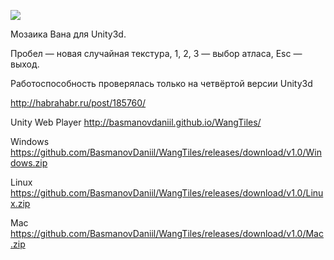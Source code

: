 ![](http://habrastorage.org/storage2/fdf/664/949/fdf66494923365fac26842e354b0d547.jpg)

Мозаика Вана для Unity3d.

Пробел — новая случайная текстура, 1, 2, 3 — выбор атласа, Esc — выход.

Работоспособность проверялась только на четвёртой версии Unity3d

http://habrahabr.ru/post/185760/

Unity Web Player http://basmanovdaniil.github.io/WangTiles/

Windows https://github.com/BasmanovDaniil/WangTiles/releases/download/v1.0/Windows.zip

Linux https://github.com/BasmanovDaniil/WangTiles/releases/download/v1.0/Linux.zip

Mac https://github.com/BasmanovDaniil/WangTiles/releases/download/v1.0/Mac.zip
